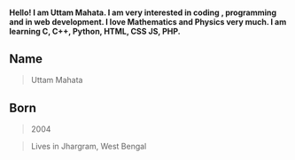 #### Hello! I am Uttam Mahata. I am very interested in coding , programming and in web development. I love Mathematics and Physics very much. I am learning C, C++, Python, HTML, CSS JS, PHP.

## Name
> Uttam Mahata




## Born
> 2004

> Lives in Jhargram, West Bengal










